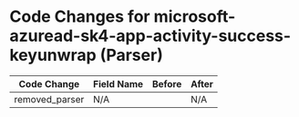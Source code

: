 # Code Changes for microsoft-azuread-sk4-app-activity-success-keyunwrap (Parser)

| Code Change | Field Name | Before | After |
|-------------|------------|--------|-------|
| removed_parser | N/A |  | N/A |